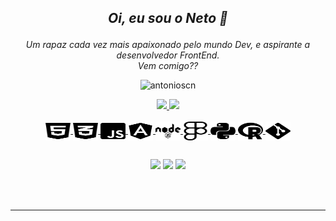 ## <p align="center">*Oi, eu sou o Neto 👋*</p>
*<p align="center">
Um rapaz cada vez mais apaixonado pelo mundo Dev, e aspirante a desenvolvedor FrontEnd.<br>
Vem comigo??</p>*
<p align="center"> <img src="https://komarev.com/ghpvc/?username=antonioscn" alt="antonioscn" /> </p>

<div align="center">
  <a href="https://github.com/antonioscn">
  <img height="160em" src="https://github-readme-stats.vercel.app/api?username=antonioscn&show_icons=true&theme=gotham&include_all_commits=true&count_private=true"/>
  <img height="160em" src="https://github-readme-stats.vercel.app/api/top-langs/?username=antonioscn&layout=compact&langs_count=7&theme=gotham"/>
</div>



<div style="display: inline_block" align="center"><br>
  <img align="center" alt="Neto-HTML" height="30" width="40" src="https://raw.githubusercontent.com/antonioscn/antonioscn/main/icons/html5-brands.svg">
  <img align="center" alt="Neto-CSS" height="30" width="40" src="https://raw.githubusercontent.com/antonioscn/antonioscn/main/icons/css3-alt-brands.svg">
  <img align="center" alt="Neto-JavaS" height="30" width="40" src="https://github.com/antonioscn/antonioscn/raw/main/icons/js-square-brands.svg">
  <img align="center" alt="Neto-Angular" height="30" width="40" src="https://raw.githubusercontent.com/antonioscn/antonioscn/main/icons/angular-brands.svg">
  <img align="center" alt="Neto-node" height="30" width="40" src="https://raw.githubusercontent.com/antonioscn/antonioscn/main/icons/node-brands.svg">
  <img align="center" alt="Neto-figma" height="30" width="40" src="https://raw.githubusercontent.com/antonioscn/antonioscn/main/icons/figma-brands.svg">
  <img align="center" alt="Neto-Python" height="30" width="40" src="https://raw.githubusercontent.com/antonioscn/antonioscn/main/icons/python-brands.svg">
  <img align="center" alt="Neto-R" height="30" width="40" src="https://raw.githubusercontent.com/antonioscn/antonioscn/main/icons/r-project-brands.svg">
  <img align="center" alt="Neto-Git" height="30" width="40" src="https://raw.githubusercontent.com/antonioscn/antonioscn/main/icons/git-alt-brands.svg">
</div>

  ##

 <p align="center"> 
  <a href="https://www.instagram.com/codes.neto/" target="_blank"><img src="https://img.shields.io/badge/-Instagram-%23E4405F?style=for-the-badge&logo=instagram&logoColor=white" target="_blank"></a>
  <a href = "mailto:antoniocruznb@gmail.com"><img src="https://img.shields.io/badge/-Gmail-%23333?style=for-the-badge&logo=gmail&logoColor=white" target="_blank"></a>
  <a href="https://www.linkedin.com/in/antonioscn" target="_blank"><img src="https://img.shields.io/badge/-LinkedIn-%230077B5?style=for-the-badge&logo=linkedin&logoColor=white" target="_blank"></a> 
 </p>
 
  <div style="display: inline_block"><br>
  <div style="display: inline_block"><br>

---
